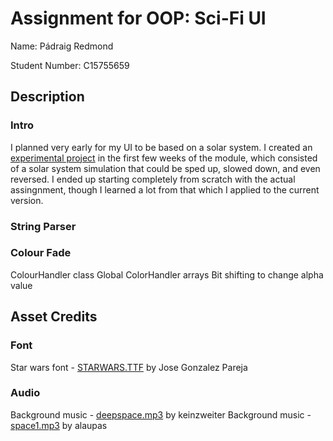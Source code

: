 # Assignment for OOP: Sci-Fi UI
Name: Pádraig Redmond

Student Number: C15755659

## Description

### Intro
I planned very early for my UI to be based on a solar system. I created an [experimental project](https://github.com/Red350/Solar_system_experiment) in the first few weeks of the module, which consisted of a solar system simulation that could be sped up, slowed down, and even reversed. I ended up starting completely from scratch with the actual assingnment, though I learned a lot from that which I applied to the current version.

### String Parser

### Colour Fade
ColourHandler class
Global ColorHandler arrays
Bit shifting to change alpha value

## Asset Credits

### Font
Star wars font - [STARWARS.TTF](http://www.fonts2u.com/starwars.font) by Jose Gonzalez Pareja

### Audio
Background music - [deepspace.mp3](https://www.freesound.org/people/keinzweiter/sounds/161615/) by keinzweiter
Background music - [space1.mp3](https://www.freesound.org/people/alaupas/sounds/176685/) by alaupas
